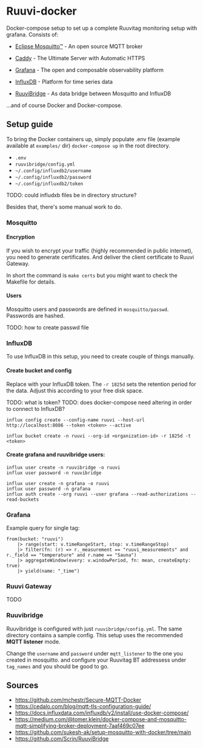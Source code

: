 # Ruuvi-docker
Docker-compose setup to set up a complete Ruuvitag monitoring setup with grafana. Consists of:

- [Eclipse Mosquitto™](https://mosquitto.org/) - An open source MQTT broker

- [Caddy](https://caddyserver.com/) - The Ultimate Server with Automatic HTTPS

- [Grafana](https://grafana.com) - The open and composable observability platform

- [InfluxDB](https://www.influxdata.com/) - Platform for time series data

- [RuuviBridge](https://github.com/Scrin/RuuviBridge) - As data bridge between Mosquitto and InfluxDB

...and of course Docker and Docker-compose.

## Setup guide

To bring the Docker containers up, simply populate .env file (example available at `examples/` dir) `docker-compose up` in the root directory.

- `.env`
- `ruuvibridge/config.yml`
- `~/.config/influxdb2/username` 
- `~/.config/influxdb2/password`
- `~/.config/influxdb2/token`

TODO: could infludxb files be in directory structure?

Besides that, there's some manual work to do.

### Mosquitto

#### Encryption
If you wish to encrypt your traffic (highly recommended in public internet), you need to generate certificates. And deliver the client certificate to Ruuvi Gateway.

In short the command is `make certs` but you might want to check the Makefile for details.

#### Users
Mosquitto users and passwords are defined in `mosquitto/passwd`. Passwords are hashed.

TODO: how to create passwd file

### InfluxDB
To use InfluxDB in this setup, you need to create couple of things manually.

#### Create bucket and config

Replace <token> with your InfluxDB token. The `-r 1825d` sets the retention period for the data. Adjust this according to your free disk space.

TODO: what is token?
TODO: does docker-compose need altering in order to connect to InfluxDB?

```
influx config create --config-name ruuvi --host-url http://localhost:8086 --token <token> --active

influx bucket create -n ruuvi --org-id <organization-id> -r 1825d -t <token>
```


#### Create grafana and ruuvibridge users:
```
influx user create -n ruuvibridge -o ruuvi
influx user password -n ruuvibridge

influx user create -n grafana -o ruuvi
influx user password -n grafana
influx auth create --org ruuvi --user grafana --read-authorizations --read-buckets
```

### Grafana

Example query for single tag:

```
from(bucket: "ruuvi")
    |> range(start: v.timeRangeStart, stop: v.timeRangeStop)
    |> filter(fn: (r) => r._measurement == "ruuvi_measurements" and r._field == "temperature" and r.name == "Sauna")
    |> aggregateWindow(every: v.windowPeriod, fn: mean, createEmpty: true)
    |> yield(name: "_time")
```


### Ruuvi Gateway

TODO

### Ruuvibridge

Ruuvibridge is configured with just `ruuvibridge/config.yml`. The same directory contains a sample config. This setup uses the recommended **MQTT listener** mode.

Change the `username` and `password` under `mqtt_listener` to the one you created in mosquitto. and configure your Ruuvitag BT addressess under `tag_names` and you should be good to go.

## Sources

- https://github.com/mchestr/Secure-MQTT-Docker
- https://cedalo.com/blog/mqtt-tls-configuration-guide/
- https://docs.influxdata.com/influxdb/v2/install/use-docker-compose/
- https://medium.com/@tomer.klein/docker-compose-and-mosquitto-mqtt-simplifying-broker-deployment-7aaf469c07ee
- https://github.com/sukesh-ak/setup-mosquitto-with-docker/tree/main
- https://github.com/Scrin/RuuviBridge